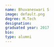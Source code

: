 ```yaml
---
name: Bhuvaneswari S
image: default.png
degree: M.Tech
designation:
graduated year: 2017
bio:
type: alumni
---
```


